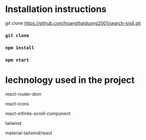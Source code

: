 # Installation instructions

git clone https://github.com/hoangthaiduong2001/search-sroll.git

### `git clone`

### `npm install`

### `npm start`

# Iechnology used in the project

react-router-dom

react-icons

react-infinite-scroll-component

tailwind

material-tailwind/react
